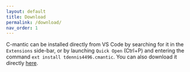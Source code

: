 ```yaml
---
layout: default
title: Download
permalink: /download/
nav_order: 1
---
```


C-mantic can be installed directly from VS Code by searching for it in the `Extensions` side-bar, or by launching `Quick Open` (Ctrl+P) and entering the command `ext install tdennis4496.cmantic`. You can also download it directly [here](https://marketplace.visualstudio.com/items?itemName=tdennis4496.cmantic).
